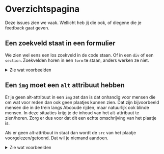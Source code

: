 # Overzichtspagina

Deze issues zien we vaak. Wellicht heb jij die ook, of diegene die je feedback gaat geven.

## Een zoekveld staat in een formulier

We zien wel eens een los zoekveld in de code staan. Of in een `div` of een `section`. Zoekvelden horen in een `form` te staan, anders werken ze niet.

<details>
  <summary>Zie wat voorbeelden</summary>

### Goed
````html
<form action="zoekresultaten.html">
	<label>Zoeken
		<input type="search">
	</label>
	<button>Zoek!</button>
</form>
````

### Niet goed
````
<section>
	<input type="text" placeholder="Zoeken..">
</section>
````
</details>

## Een `img` moet een `alt` attribuut hebben

Er je geen alt-attribuut in een `img` zet dan is dat onhandig voor mensen die om wat voor reden dan ook geen plaatjes kunnen zien. Dat zijn bijvoorbeeld mensen die in de trein langs Abcoude rijden, maar natuurlijk ook blinde mensen. In deze situaties krijg je de inhoud van het alt-attribuut te zien/horen. Zorg er dus voor dat dit een echte omschrijving van het plaatje is. 

Als er geen alt-attribuut in staat dan wordt de `src` van het plaatje voorgelezen/getoond. Dat wil je niemand aandoen.

<details>
  <summary>Zie wat voorbeelden</summary>

### Goed
````html
<img src="naam-van-plaatje-ghjhjlfhulisdfl-1234.png" alt="Foto van een slapende kat">
````

### Soms goed
````html
<img src="naam-van-plaatje-ghjhjlfhulisdfl-1234.png" alt="">
<!-- Als een alt leeg is wordt het plaatje genegeerd door screen readers -->
````

### Niet goed
````
<img src="naam-van-plaatje-ghjhjlfhulisdfl-1234.png">
<!-- Nu wordt de src voorgelezen. Probeer maar. -->
````

## Een heading van een section staat er in, niet er boven

Soms zie ik een heading van een section net vóór de section staan. De heading hoort er in te staan.

<details>
  <summary>Zie wat voorbeelden</summary>

### Goed
````html
<section>
	<h2>De nieuwste verhalen</h2>
	…
</section>
````

### Dus niet
````
<h2>De nieuwste verhalen</h2>
<section>
	…
</section>
````
</details>